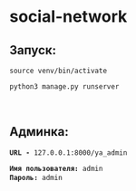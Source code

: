 # social-network


<h2>Запуск:</h2>
<pre>
<code>source venv/bin/activate</code>
</pre>
<pre>
<code>python3 manage.py runserver</code>
</pre><br>
<h2>Админка:</h2>
<pre>
<code><b>URL -</b> 127.0.0.1:8000/ya_admin </code>
</pre>
<pre>
<code><b>Имя пользователя:</b> admin
<b>Пароль:</b> admin</code> 
